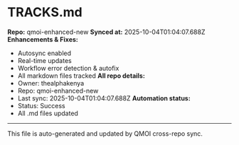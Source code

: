 # TRACKS.md

**Repo:** qmoi-enhanced-new
**Synced at:** 2025-10-04T01:04:07.688Z
**Enhancements & Fixes:**
- Autosync enabled
- Real-time updates
- Workflow error detection & autofix
- All markdown files tracked
**All repo details:**
- Owner: thealphakenya
- Repo: qmoi-enhanced-new
- Last sync: 2025-10-04T01:04:07.688Z
**Automation status:**
- Status: Success
- All .md files updated
---
This file is auto-generated and updated by QMOI cross-repo sync.
